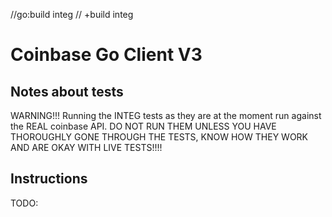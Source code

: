 //go:build integ
// +build integ

Coinbase Go Client V3
============================

## Notes about tests
WARNING!!! Running the INTEG tests as they are at the moment run against the REAL coinbase API. DO NOT RUN THEM UNLESS YOU HAVE THOROUGHLY GONE THROUGH THE TESTS, KNOW HOW THEY WORK AND ARE OKAY WITH LIVE TESTS!!!!

## Instructions
TODO:
